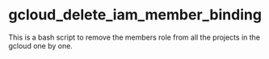# gcloud_delete_iam_member_binding
This is a bash script to remove the members role from all the projects in the gcloud one by one.
